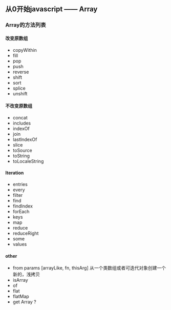 ## 从0开始javascript —— Array

### Array的方法列表

#### 改变原数组

- copyWithin
- fill
- pop
- push
- reverse
- shift
- sort
- splice
- unshift

#### 不改变原数组

- concat
- includes
- indexOf
- join
- lastIndexOf
- slice
- toSource
- toString
- toLocaleString

#### Iteration

- entries
- every
- filter
- find
- findIndex
- forEach
- keys
- map
- reduce
- reduceRight
- some
- values

#### other
- from  params [arrayLike, fn, thisArg] 从一个类数组或者可迭代对象创建一个新的，浅拷贝
- isArray
- of
- flat
- flatMap
- get Array ?
